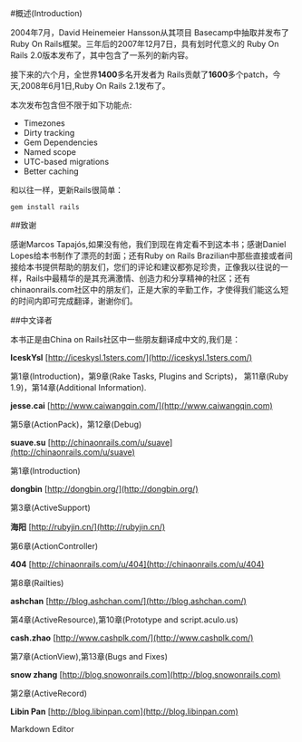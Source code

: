 #概述(Introduction)

2004年7月，David Heinemeier Hansson从其项目 Basecamp中抽取并发布了 Ruby On Rails框架。三年后的2007年12月7日，具有划时代意义的 Ruby On Rails 2.0版本发布了，其中包含了一系列的新内容。

接下来的六个月，全世界**1400**多名开发者为 Rails贡献了**1600**多个patch，今天,2008年6月1日,Ruby On Rails 2.1发布了。

本次发布包含但不限于如下功能点:

* Timezones
* Dirty tracking
* Gem Dependencies
* Named scope
* UTC-based migrations
* Better caching

和以往一样，更新Rails很简单：

	gem install rails

##致谢

感谢Marcos Tapajós,如果没有他，我们到现在肯定看不到这本书；感谢Daniel Lopes给本书制作了漂亮的封面；还有Ruby on Rails Brazilian中那些直接或者间接给本书提供帮助的朋友们，您们的评论和建议都弥足珍贵，正像我以往说的一样，Rails中最精华的是其充满激情、创造力和分享精神的社区；还有chinaonrails.com社区中的朋友们，正是大家的辛勤工作，才使得我们能这么短的时间内即可完成翻译，谢谢你们。

##中文译者

本书正是由China on Rails社区中一些朋友翻译成中文的,我们是：

**IceskYsl**
[http://iceskysl.1sters.com/](http://iceskysl.1sters.com/)

第1章(Introduction)，第9章(Rake Tasks, Plugins and Scripts)，
第11章(Ruby 1.9)，第14章(Additional Information). 

**jesse.cai**
[http://www.caiwangqin.com/](http://www.caiwangqin.com)

第5章(ActionPack)，第12章(Debug)

**suave.su**
[http://chinaonrails.com/u/suave](http://chinaonrails.com/u/suave)

第1章(Introduction) 

**dongbin**
[http://dongbin.org/](http://dongbin.org/)

第3章(ActiveSupport)

**海阳**
[http://rubyjin.cn/](http://rubyjin.cn/)

第6章(ActionController) 

**404**
[http://chinaonrails.com/u/404](http://chinaonrails.com/u/404)

第8章(Railties) 

**ashchan**
[http://blog.ashchan.com/](http://blog.ashchan.com/)

第4章(ActiveResource),第10章(Prototype and script.aculo.us) 

**cash.zhao**
[http://www.cashplk.com/](http://www.cashplk.com/)

第7章(ActionView),第13章(Bugs and Fixes) 

**snow zhang**
[http://blog.snowonrails.com](http://blog.snowonrails.com)

第2章(ActiveRecord)

**Libin Pan**
[http://blog.libinpan.com](http://blog.libinpan.com)

Markdown Editor